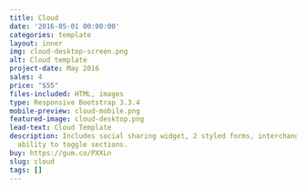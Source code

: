 ```yaml
---
title: Cloud
date: '2016-05-01 00:00:00'
categories: template
layout: inner
img: cloud-desktop-screen.png
alt: Cloud template
project-date: May 2016
sales: 4
price: "$55"
files-included: HTML, images
type: Responsive Bootstrap 3.3.4
mobile-preview: cloud-mobile.png
featured-image: cloud-desktop.png
lead-text: Cloud Template
description: Includes social sharing widget, 2 styled forms, interchangeable icons,
  ability to toggle sections.
buy: https://gum.co/PXXLn
slug: cloud
tags: []
---
```

